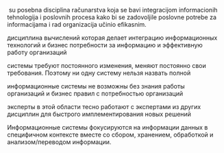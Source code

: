  su posebna disciplina računarstva koja se bavi integracijom informacionih tehnologija i poslovnih procesa kako bi se zadovoljile poslovne potrebe za informacijama i rad organizacija učinio efikasnim.

дисциплина вычислений которая делает интеграцию информационных технологий и бизнес потребности за информацию и эффективную работу организаций

системы требуют постоянного изменения, меняют постоянно свои требования. Поэтому ни одну систему нельзя назвать полной

информационные системы не возможны без знания работы организаций и бизнес правил с потребностью организаций

эксперты в этой области тесно работают с экспертами из других дисциплин для быстрого имплементирования новых решений

Информационные системы фокусируются на информации данных в специфичном контексте вместе со сбором, хранением, обработкой и анализом/переводом информации.